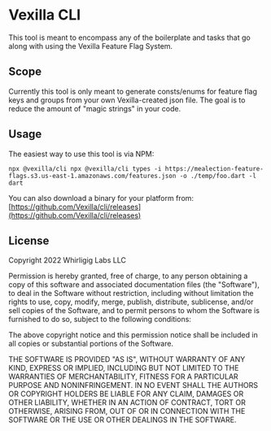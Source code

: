 # Vexilla CLI

This tool is meant to encompass any of the boilerplate and tasks that go along with using the Vexilla Feature Flag System.

## Scope

Currently this tool is only meant to generate consts/enums for feature flag keys and groups from your own Vexilla-created json file. The goal is to reduce the amount of "magic strings" in your code.

## Usage

The easiest way to use this tool is via NPM:

```
npx @vexilla/cli npx @vexilla/cli types -i https://mealection-feature-flags.s3.us-east-1.amazonaws.com/features.json -o ./temp/foo.dart -l dart
```

You can also download a binary for your platform from: [https://github.com/Vexilla/cli/releases](https://github.com/Vexilla/cli/releases)

## License

Copyright 2022 Whirligig Labs LLC

Permission is hereby granted, free of charge, to any person obtaining a copy of this software and associated documentation files (the "Software"), to deal in the Software without restriction, including without limitation the rights to use, copy, modify, merge, publish, distribute, sublicense, and/or sell copies of the Software, and to permit persons to whom the Software is furnished to do so, subject to the following conditions:

The above copyright notice and this permission notice shall be included in all copies or substantial portions of the Software.

THE SOFTWARE IS PROVIDED "AS IS", WITHOUT WARRANTY OF ANY KIND, EXPRESS OR IMPLIED, INCLUDING BUT NOT LIMITED TO THE WARRANTIES OF MERCHANTABILITY, FITNESS FOR A PARTICULAR PURPOSE AND NONINFRINGEMENT. IN NO EVENT SHALL THE AUTHORS OR COPYRIGHT HOLDERS BE LIABLE FOR ANY CLAIM, DAMAGES OR OTHER LIABILITY, WHETHER IN AN ACTION OF CONTRACT, TORT OR OTHERWISE, ARISING FROM, OUT OF OR IN CONNECTION WITH THE SOFTWARE OR THE USE OR OTHER DEALINGS IN THE SOFTWARE.
